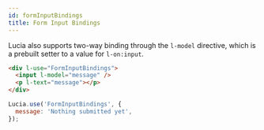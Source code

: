 ```yaml
---
id: formInputBindings
title: Form Input Bindings
---
```


Lucia also supports two-way binding through the `l-model` directive, which is a prebuilt setter to a value for `l-on:input`.

```html
<div l-use="FormInputBindings">
  <input l-model="message" />
  <p l-text="message"></p>
</div>
```

```javascript
Lucia.use('FormInputBindings', {
  message: 'Nothing submitted yet',
});
```

